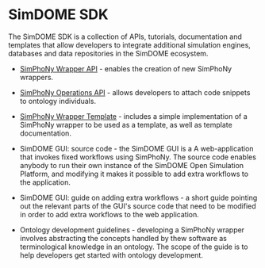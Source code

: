 # SimDOME SDK

The SimDOME SDK is a collection of APIs, tutorials, documentation and templates that allow developers to integrate additional simulation engines, databases and data repositories in the SimDOME ecosystem.

- [SimPhoNy Wrapper API](https://simphony.readthedocs.io/en/v4.0.0/developers/wrappers.html) - enables the creation of new SimPhoNy wrappers.

- [SimPhoNy Operations API](https://simphony.readthedocs.io/en/v4.0.0/developers/operations.html) - allows developers to attach code snippets to ontology individuals.

- [SimPhoNy Wrapper Template](https://github.com/simphony/wrapper-development) - includes a simple implementation of a SimPhoNy wrapper to be used as a template, as well as template documentation.

- SimDOME GUI: source code - the SimDOME GUI is a A web-application that invokes fixed workflows using SimPhoNy​. The source code enables anybody to run their own instance of the SimDOME Open Simulation Platform, and modifying it makes it possible to add extra workflows to the application.

- SimDOME GUI: guide on adding extra workflows - a short guide pointing out the relevant parts of the GUI's source code that need to be modified in order to add extra workflows to the web application. 

- Ontology development guidelines - developing a SimPhoNy wrapper involves abstracting the concepts handled by thew software as terminological knowledge in an ontology. The scope of the guide is to help developers get started with ontology development.





